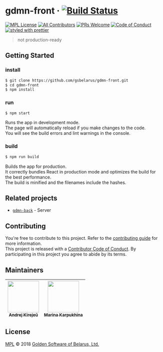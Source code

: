 # gdmn-front ·  [![Build Status][travis-badge]][travis-url]

[![MPL License][license-badge]][license-url]
[![All Contributors][all-contributors-badge]][all-contributors-url]
[![PRs Welcome][prs-badge]][prs-url]
[![Code of Conduct][coc-badge]][coc-url]
[![styled with prettier][prettier-badge]][prettier-url]

> not production-ready


## Getting Started

### install
```sh
$ git clone https://github.com/gsbelarus/gdmn-front.git
$ cd gdmn-front
$ npm install
```

### run
```sh
$ npm start
```
Runs the app in development mode.<br>
The page will automatically reload if you make changes to the code.<br>
You will see the build errors and lint warnings in the console.

### build
```sh
$ npm run build
```

Builds the app for production.<br>
It correctly bundles React in production mode and optimizes the build for the best performance.<br>
The build is minified and the filenames include the hashes.

## Related projects

- [`gdmn-back`][gdmn-back-url] - Server

## Contributing

You're free to contribute to this project. Refer to the [contributing guide][contributing-url] for more information.<br>
This project is released with a [Contributor Code of Conduct][code-of-conduct-url]. By participating in this project you agree to abide by its terms.<br>


## Maintainers

<!-- ALL-CONTRIBUTORS-LIST:START - Do not remove or modify this section -->
<!-- prettier-ignore -->
| [<img src="https://avatars0.githubusercontent.com/u/5175764?s=460&v=4" width="100px;"/><br /><sub><b>Andrej Kirejeŭ</b></sub>](https://github.com/gsbelarus)<br /> | [<img src="https://avatars1.githubusercontent.com/u/1927489?s=460&v=4" width="100px;"/><br /><sub><b>Marina Karpukhina</b></sub>](https://github.com/punkusha)<br /> |
| :---: | :---: |
<!-- ALL-CONTRIBUTORS-LIST:END -->


## License

[MPL][license-url] © 2018 [Golden Software of Belarus, Ltd.][gs-url]


[travis-badge]: https://travis-ci.org/gsbelarus/gdmn-front.svg
[travis-url]: https://travis-ci.org/gsbelarus/gdmn-front
[coc-badge]: https://img.shields.io/badge/code%20of-conduct-lightgrey.svg
[coc-url]: .github/CODE_OF_CONDUCT.md
[license-badge]: https://img.shields.io/badge/license-MPL-yellowgreen.svg
[license-url]: LICENSE
[prs-badge]: https://img.shields.io/badge/PRs-welcome-lightgrey.svg
[prs-url]: http://makeapullrequest.com
[all-contributors-url]: #maintainers
[all-contributors-badge]: https://img.shields.io/badge/all_contributors-2-yellow.svg 
<!-- https://img.shields.io/github/contributors/cdnjs/cdnjs.svg -->
[gs-url]: https://github.com/GoldenSoftwareLtd
[contributing-url]: .github/CONTRIBUTING.md
[code-of-conduct-url]: .github/CODE_OF_CONDUCT.md
[prettier-badge]: https://img.shields.io/badge/styled_with-prettier-ff69b4.svg
[prettier-url]: https://github.com/prettier/prettier
[gdmn-back-url]: https://github.com/gsbelarus/gdmn-back

